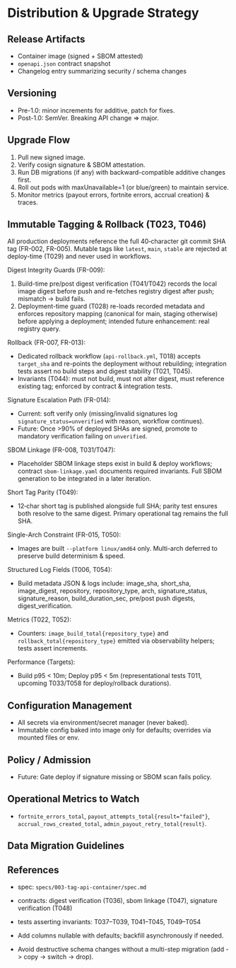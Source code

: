 # Distribution & Upgrade Strategy

## Release Artifacts
- Container image (signed + SBOM attested)
- `openapi.json` contract snapshot
- Changelog entry summarizing security / schema changes

## Versioning
- Pre-1.0: minor increments for additive, patch for fixes.
- Post-1.0: SemVer. Breaking API change => major.

## Upgrade Flow
1. Pull new signed image.
2. Verify cosign signature & SBOM attestation.
3. Run DB migrations (if any) with backward-compatible additive changes first.
4. Roll out pods with maxUnavailable=1 (or blue/green) to maintain service.
5. Monitor metrics (payout errors, fortnite errors, accrual creation) & traces.

## Immutable Tagging & Rollback (T023, T046)
All production deployments reference the full 40‑character git commit SHA tag (FR-002, FR-005). Mutable tags like `latest`, `main`, `stable` are rejected at deploy-time (T029) and never used in workflows.

Digest Integrity Guards (FR-009):
1. Build-time pre/post digest verification (T041/T042) records the local image digest before push and re-fetches registry digest after push; mismatch → build fails.
2. Deployment-time guard (T028) re-loads recorded metadata and enforces repository mapping (canonical for main, staging otherwise) before applying a deployment; intended future enhancement: real registry query.

Rollback (FR-007, FR-013):
- Dedicated rollback workflow (`api-rollback.yml`, T018) accepts `target_sha` and re-points the deployment without rebuilding; integration tests assert no build steps and digest stability (T021, T045).
- Invariants (T044): must not build, must not alter digest, must reference existing tag; enforced by contract & integration tests.

Signature Escalation Path (FR-014):
- Current: soft verify only (missing/invalid signatures log `signature_status=unverified` with reason, workflow continues).
- Future: Once >90% of deployed SHAs are signed, promote to mandatory verification failing on `unverified`.

SBOM Linkage (FR-008, T031/T047):
- Placeholder SBOM linkage steps exist in build & deploy workflows; contract `sbom-linkage.yaml` documents required invariants. Full SBOM generation to be integrated in a later iteration.

Short Tag Parity (T049):
- 12‑char short tag is published alongside full SHA; parity test ensures both resolve to the same digest. Primary operational tag remains the full SHA.

Single-Arch Constraint (FR-015, T050):
- Images are built `--platform linux/amd64` only. Multi-arch deferred to preserve build determinism & speed.

Structured Log Fields (T006, T054):
- Build metadata JSON & logs include: image_sha, short_sha, image_digest, repository, repository_type, arch, signature_status, signature_reason, build_duration_sec, pre/post push digests, digest_verification.

Metrics (T022, T052):
- Counters: `image_build_total{repository_type}` and `rollback_total{repository_type}` emitted via observability helpers; tests assert increments.

Performance (Targets):
- Build p95 < 10m; Deploy p95 < 5m (representational tests T011, upcoming T033/T058 for deploy/rollback durations).

## Configuration Management
- All secrets via environment/secret manager (never baked).
- Immutable config baked into image only for defaults; overrides via mounted files or env.

## Policy / Admission
- Future: Gate deploy if signature missing or SBOM scan fails policy.

## Operational Metrics to Watch
- `fortnite_errors_total`, `payout_attempts_total{result="failed"}`, `accrual_rows_created_total`, `admin_payout_retry_total{result}`.

## Data Migration Guidelines

## References
- spec: `specs/003-tag-api-container/spec.md`
- contracts: digest verification (T036), sbom linkage (T047), signature verification (T048)
- tests asserting invariants: T037–T039, T041–T045, T049–T054

- Add columns nullable with defaults; backfill asynchronously if needed.
- Avoid destructive schema changes without a multi-step migration (add -> copy -> switch -> drop).
